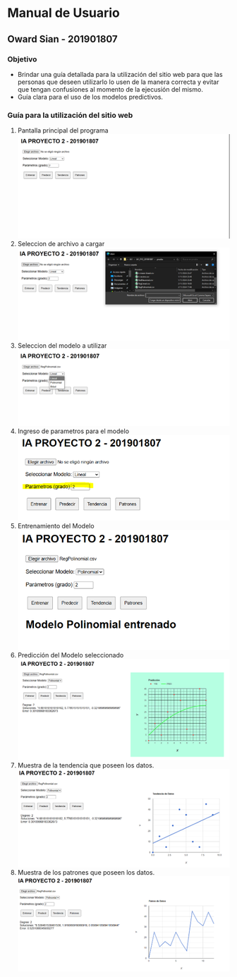 # Manual de Usuario
## Oward Sian - 201901807
### Objetivo
- Brindar una guía detallada para la utilización del sitio web para que las personas que deseen utilizarlo lo usen de la manera correcta y evitar que tengan confusiones al momento de la ejecusión del mismo.
- Guía clara para el uso de los modelos predictivos.

### Guía para la utilización del sitio web
1. Pantalla principal del programa
![alt text](assets/image.png)
2. Seleccion de archivo a cargar
![alt text](image.png)
3. Seleccion del modelo a utilizar
![alt text](image-1.png)
4. Ingreso de parametros para el modelo
![alt text](image-2.png)
5. Entrenamiento del Modelo
![alt text](image-3.png)
6. Predicción del Modelo seleccionado
![alt text](image-4.png)
7. Muestra de la tendencia que poseen los datos.
![alt text](image-5.png)
8. Muestra de los patrones que poseen los datos.
![alt text](image-6.png)

